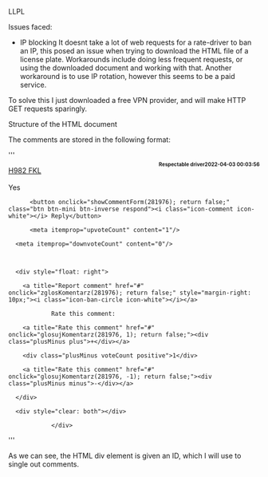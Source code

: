 LLPL




Issues faced:

- IP blocking
It doesnt take a lot of web requests for a rate-driver to ban an IP, this posed an issue when trying to download the HTML file of a license plate.
Workarounds include doing less frequent requests, or using the downloaded document and working with that.
Another workaround is to use IP rotation, however this seems to be a paid service.

To solve this I just downloaded a free VPN provider, and will make HTTP GET requests sparingly.



Structure of the HTML document

The comments are stored in the following format:

'''

<div id='c281976' comment-id='281976' itemprop='comment' class='comment' itemscope itemtype='http://schema.org/Comment'><span class='plate'><a href='/H982FKL'>H982 FKL</a></span>
<meta itemprop='about' content='H982FKL'/><span style='float: right; margin-top: -10px; font-size: x-small; font-weight: bold;'>
<span class='name name-not-verified' itemprop='author'>Respectable driver</span><span class='date' itemprop='dateCreated'>2022-04-03 00:03:56</span></span>
<br/><br/><span class='text' itemprop='text'>Yes</span>	<div class="commentControls">

		  <button onclick="showCommentForm(281976); return false;" class="btn btn-mini btn-inverse respond"><i class="icon-comment icon-white"></i> Reply</button>

		  <meta itemprop="upvoteCount" content="1"/>

	  <meta itemprop="downvoteCount" content="0"/>

	 

	  <div style="float: right">

		<a title="Report comment" href="#" onclick="zglosKomentarz(281976); return false;" style="margin-right: 10px;"><i class="icon-ban-circle icon-white"></i></a>

				Rate this comment:

		<a title="Rate this comment" href="#" onclick="glosujKomentarz(281976, 1); return false;"><div class="plusMinus plus">+</div></a>

		<div class="plusMinus voteCount positive">1</div>

		<a title="Rate this comment" href="#" onclick="glosujKomentarz(281976, -1); return false;"><div class="plusMinus minus">-</div></a>

	  </div>

	  <div style="clear: both"></div>

				</div>

'''

As we can see, the HTML div element is given an ID, which I will use to single out comments.


